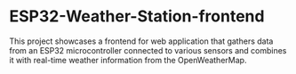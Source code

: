 # ESP32-Weather-Station-frontend
This project showcases a frontend for web application that gathers data from an ESP32 microcontroller connected to various sensors and combines it with real-time weather information from the OpenWeatherMap.
